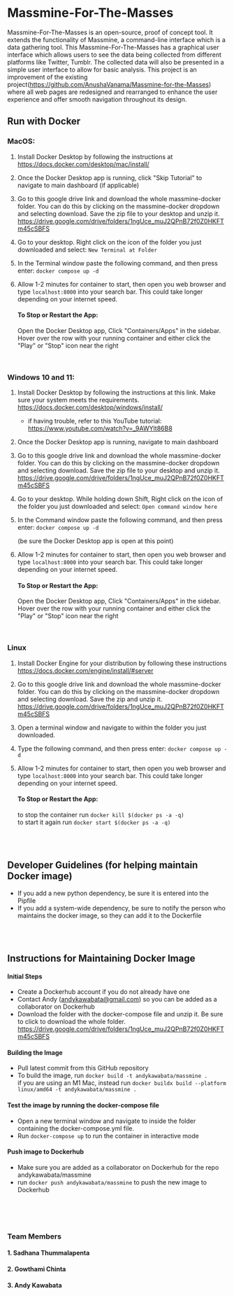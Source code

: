 # Massmine-For-The-Masses

Massmine-For-The-Masses is an open-source, proof of concept tool. It extends the functionality of Massmine, a command-line interface which is a data gathering tool. This Massmine-For-The-Masses has a graphical user interface which allows users to see the data being collected from different platforms like Twitter, Tumblr. The collected data will also be presented in a simple user interface to allow for basic analysis. This project is an improvement of the existing project(https://github.com/AnushaVanama/Massmine-for-the-Masses) where all web pages are redesigned  and rearranged to enhance the user experience and offer smooth navigation throughout its design.
<br>
## Run with Docker
### MacOS:
1) Install Docker Desktop by following the instructions at https://docs.docker.com/desktop/mac/install/
2) Once the Docker Desktop app is running, click "Skip Tutorial" to navigate to main dashboard (if applicable)
3) Go to this google drive link and download the whole massmine-docker folder. You can do this by clicking on the massmine-docker dropdown and selecting download. Save the zip file to your desktop and unzip it.
https://drive.google.com/drive/folders/1ngUce_muJ2QPnB72f0Z0HKFTm45cSBFS

4) Go to your desktop. Right click on the icon of the folder you just downloaded and select: `New Terminal at Folder`
5) In the Terminal window paste the following command, and then press enter: `docker compose up -d`


6) Allow 1-2 minutes for container to start, then open you web browser and type `localhost:8000` into your search bar. This could take longer depending on your internet speed.

    #### To Stop or Restart the App:
    Open the Docker Desktop app, Click "Containers/Apps" in the sidebar. Hover over the row with your running container and either click the "Play" or "Stop" icon near the right
    
<br>

### Windows 10 and 11:
1) Install Docker Desktop by following the instructions at this link. Make sure your system meets the requirements. https://docs.docker.com/desktop/windows/install/ 
    - if having trouble, refer to this YouTube tutorial: https://www.youtube.com/watch?v=_9AWYlt86B8
2) Once the Docker Desktop app is running, navigate to main dashboard
3) Go to this google drive link and download the whole massmine-docker folder. You can do this by clicking on the massmine-docker dropdown and selecting download. Save the zip file to your desktop and unzip it.
https://drive.google.com/drive/folders/1ngUce_muJ2QPnB72f0Z0HKFTm45cSBFS
4) Go to your desktop. While holding down Shift, Right click on the icon of the folder you just downloaded and select: `Open command window here`
5) In the Command window paste the following command, and then press enter: `docker compose up -d`

    (be sure the Docker Desktop app is open at this point)

6) Allow 1-2 minutes for container to start, then open you web browser and type `localhost:8000` into your search bar. This could take longer depending on your internet speed.

    #### To Stop or Restart the App:
    Open the Docker Desktop app, Click "Containers/Apps" in the sidebar. Hover over the row with your running container and either click the "Play" or "Stop" icon near the right

<br>

### Linux

1) Install Docker Engine for your distribution by following these instructions https://docs.docker.com/engine/install/#server

2) Go to this google drive link and download the whole massmine-docker folder. You can do this by clicking on the massmine-docker dropdown and selecting download. Save the zip and unzip it.
https://drive.google.com/drive/folders/1ngUce_muJ2QPnB72f0Z0HKFTm45cSBFS

3) Open a terminal window and navigate to within the folder you just downloaded.

4) Type the following command, and then press enter: `docker compose up -d`


5) Allow 1-2 minutes for container to start, then open you web browser and type `localhost:8000` into your search bar. This could take longer depending on your internet speed.

    #### To Stop or Restart the App:
    to stop the container run `docker kill $(docker ps -a -q)`  
    to start it again run `docker start $(docker ps -a -q)`


    
<br>
<br>

## Developer Guidelines (for helping maintain Docker image)
- If you add a new python dependency, be sure it is entered into the Pipfile
- If you add a system-wide dependency, be sure to notify the person who maintains the docker image, so they can add it to the Dockerfile

<br>
<br>

## Instructions for Maintaining Docker Image
#### Initial Steps
- Create a Dockerhub account if you do not already have one
- Contact Andy (andykawabata@gmail.com) so you can be added as a collaborator on Dockerhub
- Download the folder with the docker-compose file and unzip it. Be sure to click to download the whole folder. https://drive.google.com/drive/folders/1ngUce_muJ2QPnB72f0Z0HKFTm45cSBFS
#### Building the Image
- Pull latest commit from this GitHub repository
- To build the image, run  `docker build -t andykawabata/massmine .`  
if you are using an M1 Mac, instead run `docker buildx build --platform linux/amd64 -t andykawabata/massmine .`
#### Test the image by running the docker-compose file
- Open a new terminal window and navigate to inside the folder containing the docker-compose.yml file.
- Run `docker-compose up` to run the container in interactive mode
#### Push image to Dockerhub
- Make sure you are added as a collaborator on Dockerhub for the repo andykawabata/massmine
- run `docker push andykawabata/massmine` to push the new image to Dockerhub

<br>
<br>
<br>

### Team Members
#### 1. Sadhana Thummalapenta
#### 2. Gowthami Chinta
#### 3. Andy Kawabata


```python

```


```python

```
